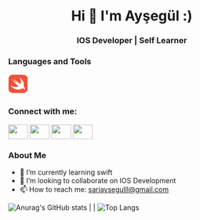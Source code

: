 ### 

<!--
**1lugesya/1lugesya** is a ✨ _special_ ✨ repository because its `README.md` (this file) appears on your GitHub profile. -->


<h1 align="center">Hi 👋 I'm Ayşegül :) </h1>
<h3 align="center"> IOS Developer | Self Learner</h3>


<h3 align="left">Languages and Tools</h3>
<p align="left"><a href="https://developer.apple.com/swift/" target="_blank" rel="noreferrer"> <img src="https://raw.githubusercontent.com/devicons/devicon/master/icons/swift/swift-original.svg" alt="swift" width="40" height="40"/> </a> </p>


<h3 align="left">Connect with me:</h3>
<p align="left">
<a href="https://twitter.com/1lugesya" target="blank"><img align="center" src="https://raw.githubusercontent.com/rahuldkjain/github-profile-readme-generator/master/src/images/icons/Social/twitter.svg"  height="30" width="40" /></a>
<a href="https://www.linkedin.com/in/aysegulsari/" target="blank"><img align="center" src="https://raw.githubusercontent.com/rahuldkjain/github-profile-readme-generator/master/src/images/icons/Social/linked-in-alt.svg" height="30" width="40" /></a>
<a href="https://medium.com/@1lugesya" target="blank"><img align="center" src="https://raw.githubusercontent.com/rahuldkjain/github-profile-readme-generator/master/src/images/icons/Social/medium.svg" height="30" width="40" /></a>
<a href="https://www.hackerrank.com/1lugesya" target="blank"><img align="center" src="https://raw.githubusercontent.com/rahuldkjain/github-profile-readme-generator/master/src/images/icons/Social/hackerrank.svg" height="30" width="40" /></a>
</p>

<h3 align="left">About Me</h3>

- 🌱 I’m currently learning swift
- 👯 I’m looking to collaborate on IOS Development
- 📫 How to reach me: sariaysegulll@gmail.com



![Anurag's GitHub stats](https://github-readme-stats.vercel.app/api?username=1lugesya&count_private=true&langs_count=true&show_icons=true)                 |   |  ![Top Langs](https://github-readme-stats.vercel.app/api/top-langs/?username=1lugesya)






